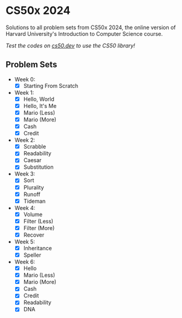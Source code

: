 # CS50x 2024
Solutions to all problem sets from CS50x 2024, the online version of Harvard University's Introduction to Computer Science course.

*Test the codes on [cs50.dev](https://cs50.dev/) to use the CS50 library!*

## Problem Sets
- Week 0:
	- [x] Starting From Scratch
- Week 1:
	- [x] Hello, World
	- [x] Hello, It's Me
	- [x] Mario (Less)
	- [x] Mario (More)
	- [x] Cash
	- [x] Credit
- Week 2:
	- [x] Scrabble
	- [x] Readability
	- [x] Caesar
	- [x] Substitution
- Week 3:
	- [x] Sort
	- [x] Plurality
	- [x] Runoff
	- [x] Tideman
- Week 4:
	- [x] Volume
	- [x] Filter (Less)
	- [x] Filter (More)
	- [x] Recover
- Week 5:
	- [x] Inheritance
	- [x] Speller
- Week 6:
	- [x] Hello
	- [x] Mario (Less)
	- [x] Mario (More)
	- [x] Cash
	- [x] Credit
	- [x] Readability
	- [x] DNA